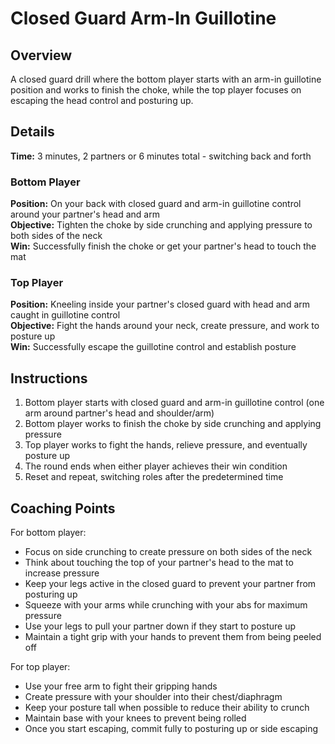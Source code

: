 # Closed Guard Arm-In Guillotine

## Overview
A closed guard drill where the bottom player starts with an arm-in guillotine position and works to finish the choke, while the top player focuses on escaping the head control and posturing up.

## Details
**Time:** 3 minutes, 2 partners or 6 minutes total - switching back and forth

### Bottom Player
**Position:** On your back with closed guard and arm-in guillotine control around your partner's head and arm  
**Objective:** Tighten the choke by side crunching and applying pressure to both sides of the neck  
**Win:** Successfully finish the choke or get your partner's head to touch the mat  

### Top Player
**Position:** Kneeling inside your partner's closed guard with head and arm caught in guillotine control  
**Objective:** Fight the hands around your neck, create pressure, and work to posture up  
**Win:** Successfully escape the guillotine control and establish posture  

## Instructions
1. Bottom player starts with closed guard and arm-in guillotine control (one arm around partner's head and shoulder/arm)
2. Bottom player works to finish the choke by side crunching and applying pressure
3. Top player works to fight the hands, relieve pressure, and eventually posture up
4. The round ends when either player achieves their win condition
5. Reset and repeat, switching roles after the predetermined time

## Coaching Points
For bottom player:
- Focus on side crunching to create pressure on both sides of the neck
- Think about touching the top of your partner's head to the mat to increase pressure
- Keep your legs active in the closed guard to prevent your partner from posturing up
- Squeeze with your arms while crunching with your abs for maximum pressure
- Use your legs to pull your partner down if they start to posture up
- Maintain a tight grip with your hands to prevent them from being peeled off

For top player:
- Use your free arm to fight their gripping hands
- Create pressure with your shoulder into their chest/diaphragm
- Keep your posture tall when possible to reduce their ability to crunch
- Maintain base with your knees to prevent being rolled
- Once you start escaping, commit fully to posturing up or side escaping
